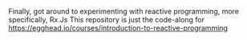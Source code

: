 Finally, got around to experimenting with reactive programming, more specifically, Rx.Js
This repository is just the code-along for https://egghead.io/courses/introduction-to-reactive-programming
